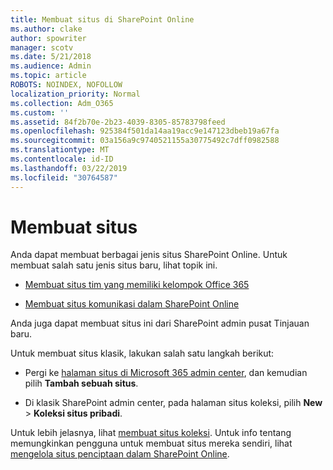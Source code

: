 ```yaml
---
title: Membuat situs di SharePoint Online
ms.author: clake
author: spowriter
manager: scotv
ms.date: 5/21/2018
ms.audience: Admin
ms.topic: article
ROBOTS: NOINDEX, NOFOLLOW
localization_priority: Normal
ms.collection: Adm_O365
ms.custom: ''
ms.assetid: 84f2b70e-2b23-4039-8305-85783798feed
ms.openlocfilehash: 925384f501da14aa19acc9e147123dbeb19a67fa
ms.sourcegitcommit: 03a156a9c9740521155a30775492c7dff0982588
ms.translationtype: MT
ms.contentlocale: id-ID
ms.lasthandoff: 03/22/2019
ms.locfileid: "30764587"
---
```

# <a name="create-a-site"></a>Membuat situs

Anda dapat membuat berbagai jenis situs SharePoint Online. Untuk membuat salah satu jenis situs baru, lihat topik ini.
  
- [Membuat situs tim yang memiliki kelompok Office 365](https://go.microsoft.com/fwlink/?linkid=866292)
    
- [Membuat situs komunikasi dalam SharePoint Online](https://go.microsoft.com/fwlink/?linkid=866294)
    
Anda juga dapat membuat situs ini dari SharePoint admin pusat Tinjauan baru.
  
Untuk membuat situs klasik, lakukan salah satu langkah berikut:
  
- Pergi ke [halaman situs di Microsoft 365 admin center](https://portal.office.com/adminportal/home#/SitesList), dan kemudian pilih **Tambah sebuah situs**.
    
- Di klasik SharePoint admin center, pada halaman situs koleksi, pilih **New** \> **Koleksi situs pribadi**.
    
Untuk lebih jelasnya, lihat [membuat situs koleksi](https://go.microsoft.com/fwlink/?linkid=866295). Untuk info tentang memungkinkan pengguna untuk membuat situs mereka sendiri, lihat [mengelola situs penciptaan dalam SharePoint Online](https://go.microsoft.com/fwlink/?linkid=866296).
  

